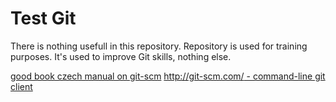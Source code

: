 # Test Git

There is nothing usefull in this repository.
Repository is used for training purposes.
It's used to improve Git skills, nothing else.

[good book czech manual on git-scm](https://git-scm.com/book/cs/v1/)
[http://git-scm.com/ - command-line git client](https://git-scm.com/)


